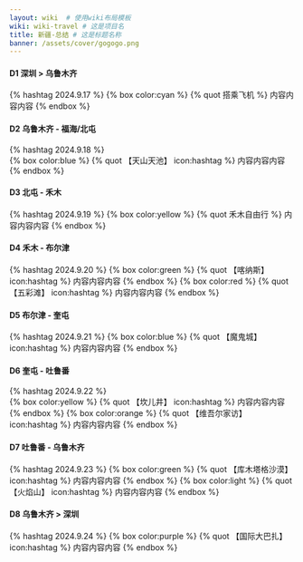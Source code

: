 ```yaml
---
layout: wiki  # 使用wiki布局模板
wiki: wiki-travel # 这是项目名
title: 新疆-总结 # 这是标题名称
banner: /assets/cover/gogogo.png
---
```


#### D1 深圳 > 乌鲁木齐
{% hashtag 2024.9.17 %} 
{% box color:cyan %}
{% quot 搭乘飞机 %}
内容内容内容
{% endbox %}

#### D2 乌鲁木齐 - 福海/北屯
{% hashtag 2024.9.18 %}  
{% box color:blue %}
{% quot 【天山天池】 icon:hashtag %}
内容内容内容
{% endbox %}

#### D3 北屯 - 禾木
{% hashtag 2024.9.19 %} 
{% box color:yellow %}
{% quot 禾木自由行 %}
内容内容内容
{% endbox %}

#### D4 禾木 - 布尔津
{% hashtag 2024.9.20 %} 
{% box color:green %}
{% quot 【喀纳斯】 icon:hashtag %}
内容内容内容
{% endbox %}
{% box color:red %}
{% quot 【五彩滩】 icon:hashtag %}
内容内容内容
{% endbox %}

#### D5 布尔津 - 奎屯
{% hashtag 2024.9.21 %} 
{% box color:blue %}
{% quot 【魔鬼城】 icon:hashtag %}
内容内容内容
{% endbox %}

#### D6 奎屯 - 吐鲁番
{% hashtag 2024.9.22 %}  
{% box color:yellow %}
{% quot 【坎儿井】 icon:hashtag %}
内容内容内容
{% endbox %}
{% box color:orange %}
{% quot 【维吾尔家访】 icon:hashtag %}
内容内容内容
{% endbox %}

#### D7 吐鲁番 - 乌鲁木齐
{% hashtag 2024.9.23 %} 
{% box color:green %}
{% quot 【库木塔格沙漠】 icon:hashtag %}
内容内容内容
{% endbox %}
{% box color:light %}
{% quot 【火焰山】 icon:hashtag %}
内容内容内容
{% endbox %}
  
#### D8 乌鲁木齐 > 深圳
{% hashtag 2024.9.24 %} 
{% box color:purple %}
{% quot 【国际大巴扎】 icon:hashtag %}
内容内容内容
{% endbox %}
